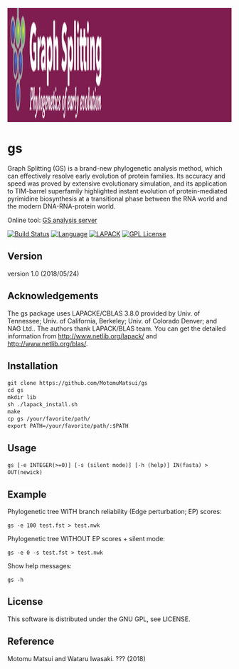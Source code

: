 <p align="center"><img src="https://raw.githubusercontent.com/MotomuMatsui/gs/master/GSbanner.jpg" height="256" /></p>

# gs
Graph Splitting (GS) is a brand-new phylogenetic analysis method, which can effectively resolve early evolution of protein families. Its accuracy and speed was proved by extensive evolutionary simulation, and its application to TIM-barrel superfamily highlighted instant evolution of protein-mediated pyrimidine biosynthesis at a transitional phase between the RNA world and the modern DNA-RNA-protein world.

Online tool: [GS analysis server](http://gs.bs.s.u-tokyo.ac.jp/)

[![Build Status](https://travis-ci.org/MotomuMatsui/gs.svg?branch=master)](https://travis-ci.org/MotomuMatsui/gs)
[![Language](https://img.shields.io/badge/C%2B%2B-%E2%89%A55.0-green.svg)](https://gcc.gnu.org/)
[![LAPACK](https://img.shields.io/badge/LAPACK%2FBLAS-%E2%89%A53.8-green.svg)](http://www.netlib.org/lapack/)
[![GPL License](https://img.shields.io/badge/license-GPL-blue.svg)](LICENSE)


## Version
version 1.0 (2018/05/24)

## Acknowledgements
The gs package uses LAPACKE/CBLAS 3.8.0 provided by Univ. of Tennessee; Univ. of California, Berkeley; Univ. of Colorado Denver; and NAG Ltd.. The authors thank LAPACK/BLAS team. You can get the detailed information from http://www.netlib.org/lapack/ and http://www.netlib.org/blas/.

## Installation

    git clone https://github.com/MotomuMatsui/gs
    cd gs
    mkdir lib
    sh ./lapack_install.sh
    make
    cp gs /your/favorite/path/
    export PATH=/your/favorite/path/:$PATH

## Usage
    gs [-e INTEGER(>=0)] [-s (silent mode)] [-h (help)] IN(fasta) > OUT(newick)

## Example
Phylogenetic tree WITH branch reliability (Edge perturbation; EP) scores:

    gs -e 100 test.fst > test.nwk

Phylogenetic tree WITHOUT EP scores + silent mode:

    gs -e 0 -s test.fst > test.nwk

Show help messages:

    gs -h

## License
This software is distributed under the GNU GPL, see LICENSE.

## Reference
Motomu Matsui and Wataru Iwasaki. ??? (2018)
